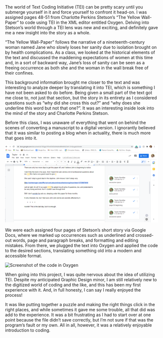 The world of Text Coding Initiative (TEI) can be pretty scary until you submerge yourself in it and force yourself to confront it head-on. I was assigned pages 48-51 from Charlotte Perkins Stetson’s “The Yellow Wall-Paper” to code using TEI in the XML editor entitled Oxygen. Delving into Stetson’s world through a TEI lens was new and exciting, and definitely gave me a new insight into the story as a whole. 

“The Yellow Wall-Paper” follows the narrative of a nineteenth-century woman named Jane who slowly loses her sanity due to isolation brought on by health complications. As a class, we looked at the historical elements of the text and discussed the maddening expectations of women at this time and, in a sort of backward way, Jane’s loss of sanity can be seen as a freeing occurrence as both she and the woman in the wall break free of their confines. 

This background information brought me closer to the text and was interesting to analyze deeper by translating it into TEI, which is something I have not been asked to do before. Being given a small part of the text got me close to, not just that section, but the story in its entirety as I considered questions such as “why did she cross this out?” and “why does she underline this word but not that one?”. It was an interesting inside look into the mind of the story and Charlotte Perkins Stetson. 

Before this class, I was unaware of everything that went on behind the scenes of converting a manuscript to a digital version. I ignorantly believed that it was similar to posting a blog when in actuality, there is much more that goes into it.

![Screenshot of the story in Google Docs](https://github.com/taylornordike/taylornordike/blob/main/images/GoogleDocScreenshot.png)

We were each assigned four pages of Stetson’s short story via Google Docs, where we marked up occurrences such as underlined and crossed-out words, page and paragraph breaks, and formatting and editing mistakes. From there, we plugged the text into Oxygen and applied the code to the desired sections, translating something old into a modern and accessible format. 

![Screenshot of the code in Oxygen](https://github.com/taylornordike/taylornordike/blob/main/images/Screenshot(13).png)

When going into this project, I was quite nervous about the idea of utilizing TEI. Despite my anticipated Graphic Design minor, I am still relatively new to the digitized world of coding and the like, and this has been my first experience with it. And, in full honesty, I can say I really enjoyed the process! 

It was like putting together a puzzle and making the right things click in the right places, and while sometimes it gave me some trouble, all that did was add to the experience. It was a bit frustrating as I had to start over at one point because the file didn’t save correctly, but I’m not sure if that was the program’s fault or my own. All in all, however, it was a relatively enjoyable introduction to coding. 
